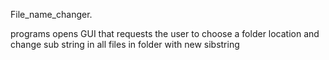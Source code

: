 File_name_changer.

programs opens GUI that requests the user to choose a folder location and change sub string in all files in folder with new sibstring
